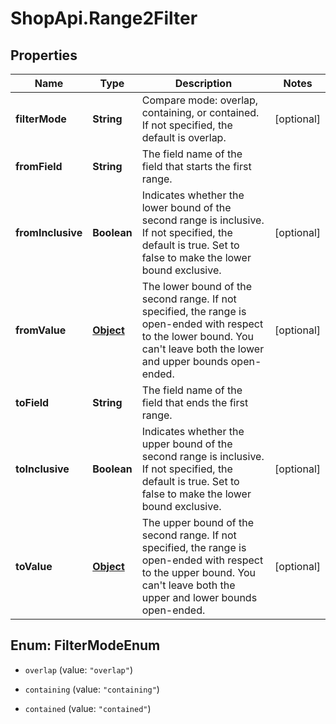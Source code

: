 # ShopApi.Range2Filter

## Properties

Name | Type | Description | Notes
------------ | ------------- | ------------- | -------------
**filterMode** | **String** | Compare mode: overlap, containing, or contained. If not specified, the default is overlap. | [optional] 
**fromField** | **String** | The field name of the field that starts the first range. | 
**fromInclusive** | **Boolean** | Indicates whether the lower bound of the second range is inclusive. If not specified, the default is true. Set to false to make the lower bound exclusive. | [optional] 
**fromValue** | [**Object**](.md) | The lower bound of the second range. If not specified, the range is  open-ended with respect to the lower bound. You can&#39;t leave both the lower and upper bounds open-ended. | [optional] 
**toField** | **String** | The field name of the field that ends the first range. | 
**toInclusive** | **Boolean** | Indicates whether the upper bound of the second range is inclusive. If not specified, the default is true. Set to false to make the lower bound exclusive. | [optional] 
**toValue** | [**Object**](.md) | The upper bound of the second range. If not specified, the range is  open-ended with respect to the upper bound. You can&#39;t leave both the upper and lower bounds open-ended. | [optional] 



## Enum: FilterModeEnum


* `overlap` (value: `"overlap"`)

* `containing` (value: `"containing"`)

* `contained` (value: `"contained"`)




